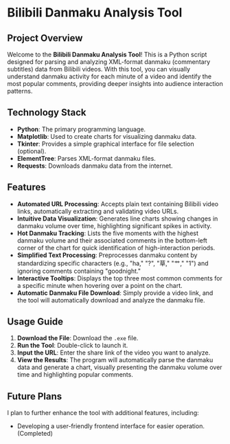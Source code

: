 # Bilibili Danmaku Analysis Tool  

## Project Overview  
Welcome to the **Bilibili Danmaku Analysis Tool**! This is a Python script designed for parsing and analyzing XML-format danmaku (commentary subtitles) data from Bilibili videos. With this tool, you can visually understand danmaku activity for each minute of a video and identify the most popular comments, providing deeper insights into audience interaction patterns.  

## Technology Stack  
- **Python**: The primary programming language.  
- **Matplotlib**: Used to create charts for visualizing danmaku data.  
- **Tkinter**: Provides a simple graphical interface for file selection (optional).  
- **ElementTree**: Parses XML-format danmaku files.  
- **Requests**: Downloads danmaku data from the internet.  

## Features  
- **Automated URL Processing**: Accepts plain text containing Bilibili video links, automatically extracting and validating video URLs.  
- **Intuitive Data Visualization**: Generates line charts showing changes in danmaku volume over time, highlighting significant spikes in activity.  
- **Hot Danmaku Tracking**: Lists the five moments with the highest danmaku volume and their associated comments in the bottom-left corner of the chart for quick identification of high-interaction periods.  
- **Simplified Text Processing**: Preprocesses danmaku content by standardizing specific characters (e.g., "ha," "?", "草," "艹," "1") and ignoring comments containing "goodnight."  
- **Interactive Tooltips**: Displays the top three most common comments for a specific minute when hovering over a point on the chart.  
- **Automatic Danmaku File Download**: Simply provide a video link, and the tool will automatically download and analyze the danmaku file.  

## Usage Guide  
1. **Download the File**: Download the `.exe` file.  
2. **Run the Tool**: Double-click to launch it.  
3. **Input the URL**: Enter the share link of the video you want to analyze.  
4. **View the Results**: The program will automatically parse the danmaku data and generate a chart, visually presenting the danmaku volume over time and highlighting popular comments.  

## Future Plans  
I plan to further enhance the tool with additional features, including:  
- Developing a user-friendly frontend interface for easier operation. (Completed)  
